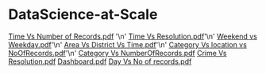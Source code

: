 # DataScience-at-Scale

[Time Vs Number of Records.pdf](https://github.com/vybhavk/DataScience-at-Scale/files/102715/Time.Vs.Number.of.Records.pdf) '\n'
[Time Vs Resolution.pdf](https://github.com/vybhavk/DataScience-at-Scale/files/102714/Time.Vs.Resolution.pdf)'\n'
[Weekend vs Weekday.pdf](https://github.com/vybhavk/DataScience-at-Scale/files/102716/Weekend.vs.Weekday.pdf)'\n'
[Area Vs District Vs Time.pdf](https://github.com/vybhavk/DataScience-at-Scale/files/102718/Area.Vs.District.Vs.Time.pdf)'\n'
[Category Vs location vs NoOfRecords.pdf](https://github.com/vybhavk/DataScience-at-Scale/files/102719/Category.Vs.location.vs.NoOfRecords.pdf)'\n'
[Category Vs NumberOfRecords.pdf](https://github.com/vybhavk/DataScience-at-Scale/files/102717/Category.Vs.NumberOfRecords.pdf)
[Crime Vs Resolution.pdf](https://github.com/vybhavk/DataScience-at-Scale/files/102720/Crime.Vs.Resolution.pdf)
[Dashboard.pdf](https://github.com/vybhavk/DataScience-at-Scale/files/102721/Dashboard.pdf)
[Day Vs No of records.pdf](https://github.com/vybhavk/DataScience-at-Scale/files/102722/Day.Vs.No.of.records.pdf)
